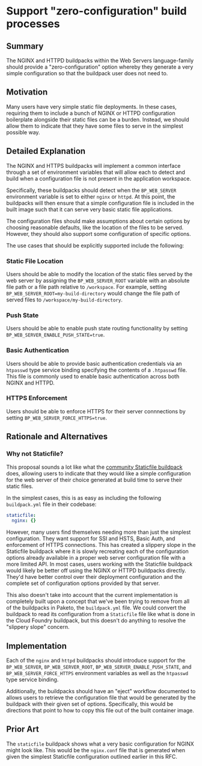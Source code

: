 # Support "zero-configuration" build processes

## Summary
The NGINX and HTTPD buildpacks within the Web Servers language-family should
provide a "zero-configuration" option whereby they generate a very simple
configuration so that the buildpack user does not need to.

## Motivation

Many users have very simple static file deployments. In these cases, requiring
them to include a bunch of NGINX or HTTPD configuration boilerplate alongside
their static files can be a burden. Instead, we should allow them to indicate
that they have some files to serve in the simplest possible way.

## Detailed Explanation

The NGINX and HTTPS buildpacks will implement a common interface through a set
of environment variables that will allow each to detect and build when a
configuration file is not present in the application workspace.

Specifically, these buildpacks should detect when the `BP_WEB_SERVER`
environment variable is set to either `nginx` or `httpd`. At this point, the
buildpacks will then ensure that a simple configuration file is included in the
built image such that it can serve very basic static file applications.

The configuration files should make assumptions about certain options by
choosing reasonable defaults, like the location of the files to be served.
However, they should also support some configuration of specific options.

The use cases that should be explicitly supported include the following:

### Static File Location

Users should be able to modify the location of the static files served by the
web server by assigning the `BP_WEB_SERVER_ROOT` variable with an absolute file
path or a file path relative to `/workspace`. For example, setting
`BP_WEB_SERVER_ROOT=my-build-directory` would change the file path of served
files to `/workspace/my-build-directory`.

### Push State

Users should be able to enable push state routing functionality by setting
`BP_WEB_SERVER_ENABLE_PUSH_STATE=true`.

### Basic Authentication

Users should be able to provide basic authentication credentials via an
`htpasswd` type service binding specifying the contents of a `.htpasswd` file.
This file is commonly used to enable basic authentication across both NGINX and
HTTPD.

### HTTPS Enforcement

Users should be able to enforce HTTPS for their server connnections by setting
`BP_WEB_SERVER_FORCE_HTTPS=true`.

## Rationale and Alternatives

### Why not Staticfile?
This proposal sounds a lot like what the [community Staticfile
buildpack](https://github.com/paketo-community/staticfile) does, allowing users
to indicate that they would like a simple configuration for the web server of
their choice generated at build time to serve their static files.

In the simplest cases, this is as easy as including the following
`buildpack.yml` file in their codebase:

```yaml
staticfile:
  nginx: {}
```

However, many users find themselves needing more than just the simplest
configuration. They want support for SSI and HSTS, Basic Auth, and enforcement
of HTTPS connections. This has created a slippery slope in the Staticfile
buildpack where it is slowly recreating each of the configuration options
already available in a proper web server configuration file with a more limited
API. In most cases, users working with the Staticfile buildpack would likely be
better off using the NGINX or HTTPD buildpacks directly. They'd have better
control over their deployment configuration and the complete set of
configuration options provided by that server.

This also doesn't take into account that the current implementation is
completely built upon a concept that we've been trying to remove from all of
the buildpacks in Paketo, the `buildpack.yml` file. We could convert the
buildpack to read its configuration from a `Staticfile` file like what is done
in the Cloud Foundry buildpack, but this doesn't do anything to resolve the
"slippery slope" concern.

## Implementation

Each of the `nginx` and `httpd` buildpacks should introduce support for the
`BP_WEB_SERVER`, `BP_WEB_SERVER_ROOT`, `BP_WEB_SERVER_ENABLE_PUSH_STATE`, and
`BP_WEB_SERVER_FORCE_HTTPS` environment variables as well as the `htpasswd`
type service binding.

Additionally, the buildpacks should have an "eject" workflow documented to
allows users to retrieve the configuration file that would be generated by the
buildpack with their given set of options. Specifically, this would be
directions that point to how to copy this file out of the built container
image.

## Prior Art

The `staticfile` buildpack shows what a very basic configuration for NGINX
might look like. This would be the `nginx.conf` file that is generated when
given the simplest Staticfile configuration outlined earlier in this RFC.
